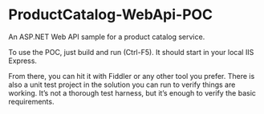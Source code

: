 ProductCatalog-WebApi-POC
=========================

An ASP.NET Web API sample for a product catalog service.  

To use the POC, just build and run (Ctrl-F5).  It should start in your local IIS Express.

From there, you can hit it with Fiddler or any other tool you prefer.  There is also a unit test project in the solution you can run to verify things are working.  It’s not a thorough test harness, but it’s enough to verify the basic requirements.
